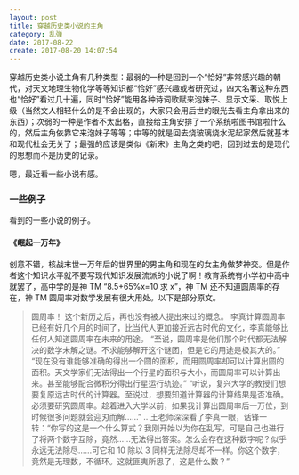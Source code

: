 ```yaml
---
layout: post
title: 穿越历史类小说的主角
category: 乱弹
date: 2017-08-22
create: 2017-08-20 14:07:54
---
```


穿越历史类小说主角有几种类型：最弱的一种是回到一个“恰好”非常感兴趣的朝代，对天文地理生物化学等等知识都“恰好”感兴趣或者研究过，四大名著这种东西也“恰好”看过几十遍，同时“恰好”能用各种诗词歌赋来泡妹子、显示文采、取悦上级（当然文人相轻什么的是不会出现的，大家只会用后世的眼光去看主角拿出来的东西）；次弱的一种是作者不太出格，直接给主角安排了一个系统啦图书馆啦什么的，然后主角依靠它来泡妹子等等；中等的就是回去烧玻璃烧水泥起家然后就基本和现代社会无关了；最强的应该是类似《新宋》主角之类的吧，回到过去的是现代的思想而不是历史的记录。

嗯，最近看一些小说有感。

### 一些例子
看到的一些小说的例子。

#### 《崛起一万年》
创意不错，核战末世一万年后的世界里的男主角和现在的女主角做梦神交。但是作者这个知识水平就不要写现代知识发展流派的小说了啊！教育系统有小学初中高中就罢了，高中学的是神 TM “8.5+65%x=10 求 x”，神 TM 还不知道圆周率的存在，神 TM 圆周率对数学发展有很大用处。以下是部分原文。

> 圆周率！
> 这个新历之后，再也没有被人提出来过的概念。
> 李真计算圆周率已经有好几个月的时间了，比当代人更加接近远古时代的文化，李真能够比任何人知道圆周率在未来的用途。
> “至说，圆周率是他们那个时代都无法解决的数学未解之谜。不求能够解开这个谜团，但是它的用途是极其大的。”
> “现在没有谁能够准确的得出一个圆的面积，而用圆周率却可以计算出圆的面积。天文学家们无法得出一个行星的面积与大小，而圆周率可以计算出来。甚至能够配合微积分得出行星运行轨迹。”
> “听说，复兴大学的教授们想要复原远古时代的计算器。至说过，想要知道计算器的计算结果是否准确。必须要研究圆周率。趁着进入大学以前，如果我计算出圆周率后一万位，到时候很多问题就会迎刃而解……”
> ..
> 王老师深深看了李真一眼，话锋一转：“你写的这是一个什么算式？我刚开始以为你在乱写，可是自己也进行了将两个数字互除，竟然……无法得出答案。怎么会存在这种数字呢？似乎永远无法除尽……可它和 10 除以 3 同样无法除尽却不一样。你这个数字，竟然是无理数，不循环。这就匪夷所思了，这是什么数？”
